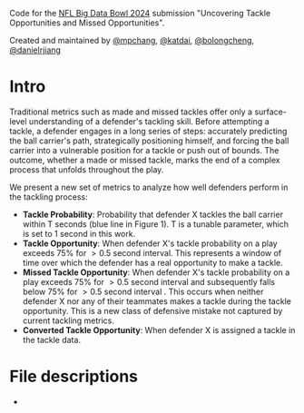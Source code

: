 Code for the [NFL Big Data Bowl 2024](https://www.kaggle.com/competitions/nfl-big-data-bowl-2024/data) submission "Uncovering Tackle Opportunities and Missed Opportunities". 

Created and maintained by [@mpchang](https://github.com/mpchang), [@katdai](https://github.com/katdai), [@bolongcheng](https://github.com/bolongcheng), [@danielrjiang](https://github.com/danielrjiang)

# Intro
Traditional metrics such as made and missed tackles offer only a surface-level understanding of a defender's tackling skill. Before attempting a tackle, a defender engages in a long series of steps: accurately predicting the ball carrier's path, strategically positioning himself, and forcing the ball carrier into a vulnerable position for a tackle or push out of bounds. The outcome, whether a made or missed tackle, marks the end of a complex process that unfolds throughout the play.

We present a new set of metrics to analyze how well defenders perform in the tackling process: 
- **Tackle Probability**: Probability that defender X tackles the ball carrier within T seconds (blue line in Figure 1). T is a tunable parameter, which is set to 1 second in this work. 
- **Tackle Opportunity**: When defender X's tackle probability on a play exceeds 75% for $>0.5$ second interval. This represents a window of time over which the defender has a real opportunity to make a tackle. 
- **Missed Tackle Opportunity**: When defender X's tackle probability on a play exceeds 75% for $>0.5$ second interval and subsequently falls below 75% for $>0.5$ second interval . This occurs when neither defender X nor any of their teammates makes a tackle during the tackle opportunity. This is a new class of defensive mistake not captured by current tackling metrics. 
- **Converted Tackle Opportunity**: When defender X is assigned a tackle in the tackle data. 

# File descriptions
- 
